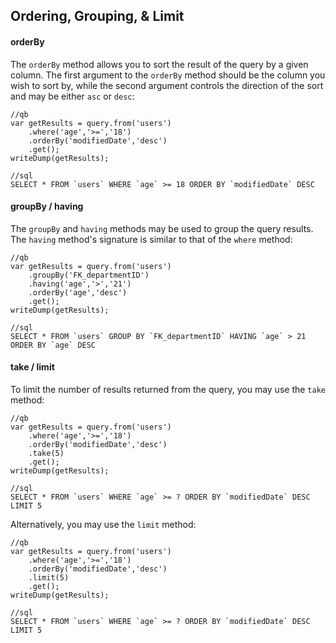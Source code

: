 ## Ordering, Grouping, & Limit

#### orderBy

The `orderBy` method allows you to sort the result of the query by a given column. The first argument to the `orderBy` method should be the column you wish to sort by, while the second argument controls the direction of the sort and may be either `asc` or `desc`:

```
//qb
var getResults = query.from('users')
    .where('age','>=','18')
    .orderBy('modifiedDate','desc')
    .get();
writeDump(getResults);

//sql
SELECT * FROM `users` WHERE `age` >= 18 ORDER BY `modifiedDate` DESC
```

#### groupBy / having 

The `groupBy` and `having` methods may be used to group the query results. The `having` method's signature is similar to that of the `where` method:
```
//qb
var getResults = query.from('users')
    .groupBy('FK_departmentID')
    .having('age','>','21')
    .orderBy('age','desc')
    .get();
writeDump(getResults);

//sql
SELECT * FROM `users` GROUP BY `FK_departmentID` HAVING `age` > 21 ORDER BY `age` DESC
```

#### take / limit

To limit the number of results returned from the query, you may use the `take` method:

```
//qb
var getResults = query.from('users')
    .where('age','>=','18')
    .orderBy('modifiedDate','desc')
    .take(5)
    .get();
writeDump(getResults);

//sql
SELECT * FROM `users` WHERE `age` >= ? ORDER BY `modifiedDate` DESC LIMIT 5
```

Alternatively, you may use the `limit` method:

```
//qb
var getResults = query.from('users')
    .where('age','>=','18')
    .orderBy('modifiedDate','desc')
    .limit(5)
    .get();
writeDump(getResults);

//sql
SELECT * FROM `users` WHERE `age` >= ? ORDER BY `modifiedDate` DESC LIMIT 5
```



